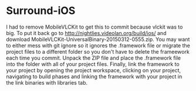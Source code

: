 # Surround-iOS
I had to remove MobileVLCKit to get this to commit because vlckit was to big. To put it back go to http://nightlies.videolan.org/build/ios/ and download MobileVLCKit-UniversalBinary-20150312-0555.zip. You may want to either mess with git ignore so it ignores the .framework file or migrate the project files to a different folder so you don't have to delete the frameework each time you commit. Unpack the ZIP file and place the .framework file into the folder with all of your project files. Finally, link the framework to your project by opening the project workspace, clicking on your project, navigating to build phases and linking the framework with your project in the link binaries with libraries tab. 
